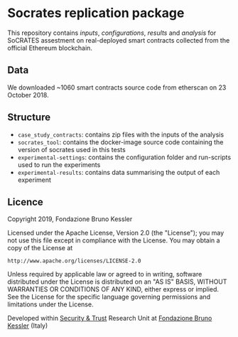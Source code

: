 # Socrates replication package

This repository contains *inputs*, *configurations*, *results* and *analysis* for SoCRATES assestment on real-deployed smart contracts collected from the official Ethereum blockchain.

## Data
We downloaded ~1060 smart contracts source code from etherscan on 23 October 2018.

## Structure

- `case_study_contracts`: contains zip files with the inputs of the analysis
- `socrates_tool`: contains the docker-image source code containing the version of socrates used in this tests
- `experimental-settings`: contains the configuration folder and run-scripts used to run the experiments
- `experimental-results`: contains data summarising the output of each experiment


## Licence
Copyright 2019, Fondazione Bruno Kessler

Licensed under the Apache License, Version 2.0 (the "License");
you may not use this file except in compliance with the License.
You may obtain a copy of the License at

    http://www.apache.org/licenses/LICENSE-2.0

Unless required by applicable law or agreed to in writing, software
distributed under the License is distributed on an "AS IS" BASIS,
WITHOUT WARRANTIES OR CONDITIONS OF ANY KIND, either express or implied.
See the License for the specific language governing permissions and
limitations under the License.

Developed within [Security & Trust](https://st.fbk.eu) Research Unit at [Fondazione Bruno Kessler](https://www.fbk.eu/en/) (Italy)